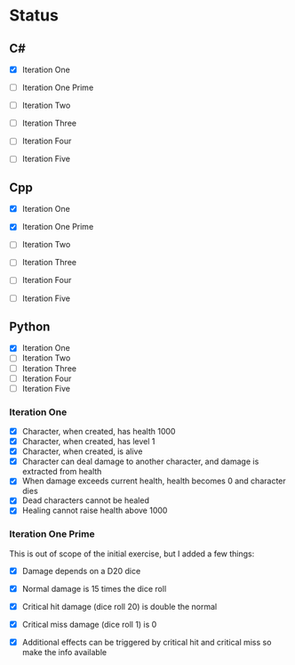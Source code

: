 # Status

## C# 

- [x] Iteration One
- [ ] Iteration One Prime
- [ ] Iteration Two 
- [ ] Iteration Three 
- [ ] Iteration Four 
- [ ] Iteration Five 


## Cpp 

- [x] Iteration One
- [x] Iteration One Prime
- [ ] Iteration Two 
- [ ] Iteration Three 
- [ ] Iteration Four 
- [ ] Iteration Five 


## Python

- [x] Iteration One
- [ ] Iteration Two 
- [ ] Iteration Three 
- [ ] Iteration Four 
- [ ] Iteration Five 

### Iteration One

- [x] Character, when created, has health 1000 
- [x] Character, when created, has level 1 
- [x] Character, when created, is alive 
- [x] Character can deal damage to another character, and damage is extracted from health
- [x] When damage exceeds current health, health becomes 0 and character dies
- [x] Dead characters cannot be healed
- [x] Healing cannot raise health above 1000

### Iteration One Prime

This is out of scope of the initial exercise, but I added a few things:

- [x] Damage depends on a D20 dice
- [x] Normal damage is 15 times the dice roll
- [x] Critical hit damage (dice roll 20) is double the normal
- [x] Critical miss damage (dice roll 1) is 0
- [x] Additional effects can be triggered by critical hit and critical miss so make the info available 

